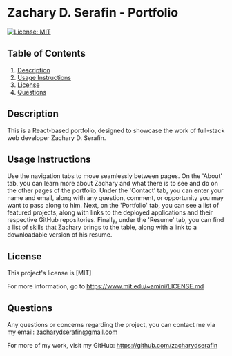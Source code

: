 # Zachary D. Serafin - Portfolio
[![License: MIT](https://img.shields.io/badge/License-MIT-yellow.svg)](https://opensource.org/licenses/MIT)

## Table of Contents

1. [Description](#description)
2. [Usage Instructions](#usage)
3. [License](#license)
4. [Questions](#questions)

## <a id="description"></a>Description 

This is a React-based portfolio, designed to showcase the work of full-stack web developer Zachary D. Serafin.

## <a id="usage"></a>Usage Instructions 

Use the navigation tabs to move seamlessly between pages. On the 'About' tab, you can learn more about Zachary and what there is to see and do on the other pages of the portfolio. Under the 'Contact' tab, you can enter your name and email, along with any question, comment, or opportunity you may want to pass along to him. Next, on the 'Portfolio' tab, you can see a list of featured projects, along with links to the deployed applications and their respective GitHub repositories. Finally, under the 'Resume' tab, you can find a list of skills that Zachary brings to the table, along with a link to a downloadable version of his resume.

## <a id="license"></a>License 

This project's license is [MIT]

For more information, go to https://www.mit.edu/~amini/LICENSE.md

## <a id="questions"></a>Questions 

Any questions or concerns regarding the project, you can contact me via my email: zacharydserafin@gmail.com

For more of my work, visit my GitHub: https://github.com/zacharydserafin

